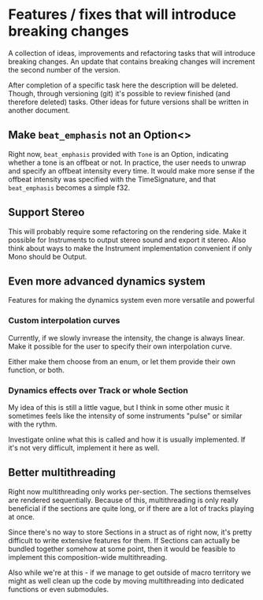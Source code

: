 # Features / fixes that will introduce breaking changes

A collection of ideas, improvements and refactoring tasks that will introduce
breaking changes. An update that contains breaking changes will increment the
second number of the version.

After completion of a specific task here the description will be deleted.
Though, through versioning (git) it's possible to review finished (and therefore
deleted) tasks. Other ideas for future versions shall be written in another
document.

## Make `beat_emphasis` not an Option<>

Right now, `beat_emphasis` provided with `Tone` is an Option, indicating whether
a tone is an offbeat or not. In practice, the user needs to unwrap and specify
an offbeat intensity every time. It would make more sense if the offbeat
intensity was specified with the TimeSignature, and that `beat_emphasis` becomes
a simple f32.

## Support Stereo

This will probably require some refactoring on the rendering side. Make it
possible for Instruments to output stereo sound and export it stereo. Also think
about ways to make the Instrument implementation convenient if only Mono should
be Output.

## Even more advanced dynamics system

Features for making the dynamics system even more versatile and powerful

### Custom interpolation curves

Currently, if we slowly invrease the intensity, the change is always linear.
Make it possible for the user to specify their own interpolation curve.

Either make them choose from an enum, or let them provide their own function,
or both.

### Dynamics effects over Track or whole Section

My idea of this is still a little vague, but I think in some other music it
sometimes feels like the intensity of some instruments "pulse" or similar with
the rythm.

Investigate online what this is called and how it is usually implemented. If
it's not very difficult, implement it here as well.

## Better multithreading

Right now multithreading only works per-section. The sections themselves are
rendered sequentially. Because of this, multithreading is only really beneficial
if the sections are quite long, or if there are a lot of tracks playing at once.

Since there's no way to store Sections in a struct as of right now, it's pretty
difficult to write extensive features for them. If Sections can actually be
bundled together somehow at some point, then it would be feasible to implement
this composition-wide multithreading.

Also while we're at this - if we manage to get outside of macro territory we
might as well clean up the code by moving multithreading into dedicated
functions or even submodules.
